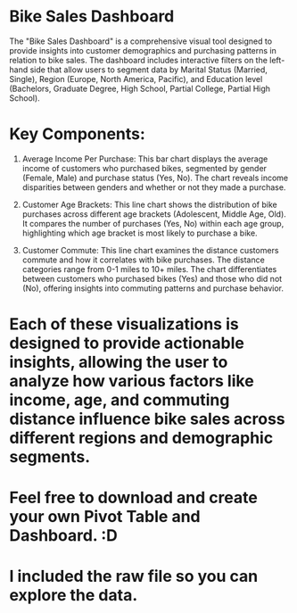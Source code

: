 # Bike Sales Dashboard

The "Bike Sales Dashboard" is a comprehensive visual tool designed to provide insights into customer demographics and purchasing patterns in relation to bike sales. The dashboard includes interactive filters on the left-hand side that allow users to segment data by Marital Status (Married, Single), Region (Europe, North America, Pacific), and Education level (Bachelors, Graduate Degree, High School, Partial College, Partial High School).

# Key Components:
1. Average Income Per Purchase: This bar chart displays the average income of customers who purchased bikes, segmented by gender (Female, Male) and purchase status (Yes, No). The chart reveals income disparities between genders and whether or not they made a purchase.

2. Customer Age Brackets: This line chart shows the distribution of bike purchases across different age brackets (Adolescent, Middle Age, Old). It compares the number of purchases (Yes, No) within each age group, highlighting which age bracket is most likely to purchase a bike.

3. Customer Commute: This line chart examines the distance customers commute and how it correlates with bike purchases. The distance categories range from 0-1 miles to 10+ miles. The chart differentiates between customers who purchased bikes (Yes) and those who did not (No), offering insights into commuting patterns and purchase behavior.

# Each of these visualizations is designed to provide actionable insights, allowing the user to analyze how various factors like income, age, and commuting distance influence bike sales across different regions and demographic segments.

# Feel free to download and create your own Pivot Table and Dashboard. :D
# I included the raw file so you can explore the data.

